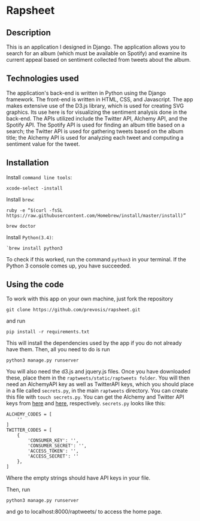 # Rapsheet
## Description
This is an application I designed in Django. The application allows you to search 
for an album (which must be available on Spotify) and examine its current appeal
based on sentiment collected from tweets about the album. 

## Technologies used
The application's back-end is written in Python using the Django framework. The front-end 
is written in HTML, CSS, and Javascript. The app makes extensive use of the D3.js library, 
which is used for creating SVG graphics. Its use here is for visualizing the sentiment 
analysis done in the back-end. The APIs utilized include the Twitter API, Alchemy API, 
and the Spotify API. The Spotify API is used for finding an album title based on a search; 
the Twitter API is used for gathering tweets based on the album title; the Alchemy API is used for 
analyzing each tweet and computing a sentiment value for the tweet. 

## Installation
Install `command line tools`:
    
    xcode-select -install
    
Install `brew`:
    
    ruby -e “$(curl -fsSL https://raw.githubusercontent.com/Homebrew/install/master/install)”

    brew doctor
    
Install `Python(3.4)`:
    
    `brew install python3

To check if this worked, run the command `python3` in your terminal. If the Python 3 console comes up,
you have succeeded. 

## Using the code
To work with this app on your own machine, just fork the repository
    
    git clone https://github.com/prevosis/rapsheet.git

and run
 
    pip install -r requirements.txt
    
This will install the dependencies used by the app if you do not already have them. Then, all 
you need to do is run

    python3 manage.py runserver
    
You will also need the d3.js and jquery.js files. Once you have downloaded these, place them in the 
`raptweets/static/raptweets folder`. You will then need an AlchemyAPI key as well as TwitterAPI keys, 
which you should place in a file called `secrets.py`, in the main `raptweets` directory. You can create
this file with `touch secrets.py`. You can get the Alchemy and Twitter API keys from 
[here](http://www.alchemyapi.com/api/register.html) and [here](https://apps.twitter.com/app/new), respectively. 
`secrets.py` looks like this:

    ALCHEMY_CODES = [
        ''
    ]
    TWITTER_CODES = [
        {
            'CONSUMER_KEY': '',
            'CONSUMER_SECRET': '',
            'ACCESS_TOKEN': '',
            'ACCESS_SECRET': ''
        },
    ]
    
Where the empty strings should have API keys in your file.

Then, run 

    python3 manage.py runserver
    
and go to localhost:8000/raptweets/ to access the home page. 
